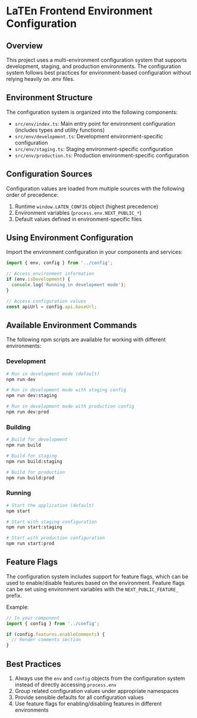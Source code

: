 # LaTEn Frontend Environment Configuration

## Overview

This project uses a multi-environment configuration system that supports development, staging, and production environments. The configuration system follows best practices for environment-based configuration without relying heavily on .env files.

## Environment Structure

The configuration system is organized into the following components:

- `src/env/index.ts`: Main entry point for environment configuration (includes types and utility functions)
- `src/env/development.ts`: Development environment-specific configuration
- `src/env/staging.ts`: Staging environment-specific configuration
- `src/env/production.ts`: Production environment-specific configuration

## Configuration Sources

Configuration values are loaded from multiple sources with the following order of precedence:

1. Runtime `window.LATEN_CONFIG` object (highest precedence)
2. Environment variables (`process.env.NEXT_PUBLIC_*`)
3. Default values defined in environment-specific files

## Using Environment Configuration

Import the environment configuration in your components and services:

```typescript
import { env, config } from '../config';

// Access environment information
if (env.isDevelopment) {
  console.log('Running in development mode');
}

// Access configuration values
const apiUrl = config.api.baseUrl;
```

## Available Environment Commands

The following npm scripts are available for working with different environments:

### Development

```bash
# Run in development mode (default)
npm run dev

# Run in development mode with staging config
npm run dev:staging

# Run in development mode with production config
npm run dev:prod
```

### Building

```bash
# Build for development
npm run build

# Build for staging
npm run build:staging

# Build for production
npm run build:prod
```

### Running

```bash
# Start the application (default)
npm start

# Start with staging configuration
npm run start:staging

# Start with production configuration
npm run start:prod
```

## Feature Flags

The configuration system includes support for feature flags, which can be used to enable/disable features based on the environment. Feature flags can be set using environment variables with the `NEXT_PUBLIC_FEATURE_` prefix.

Example:

```typescript
// In your component
import { config } from '../config';

if (config.features.enableComments) {
  // Render comments section
}
```

## Best Practices

1. Always use the `env` and `config` objects from the configuration system instead of directly accessing `process.env`
2. Group related configuration values under appropriate namespaces
3. Provide sensible defaults for all configuration values
4. Use feature flags for enabling/disabling features in different environments
